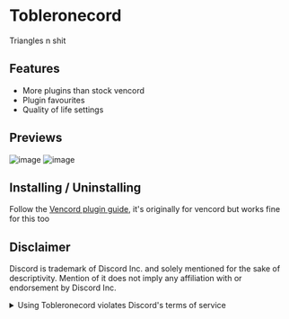 # Tobleronecord

Triangles n shit

## Features

-   More plugins than stock vencord
-   Plugin favourites
-   Quality of life settings

## Previews
![image](https://github.com/cheesesamwich/Tobleronecord/assets/149597648/154f31fb-fa4c-4709-b07f-17a0bc93e15e)
![image](https://github.com/cheesesamwich/Tobleronecord/assets/149597648/e68fdc98-5490-49d5-94cc-961e96c477d9)

## Installing / Uninstalling

Follow the [Vencord plugin guide](https://github.com/Vendicated/Vencord/blob/main/docs/1_INSTALLING.md), it's originally for vencord but works fine for this too

## Disclaimer

Discord is trademark of Discord Inc. and solely mentioned for the sake of descriptivity.
Mention of it does not imply any affiliation with or endorsement by Discord Inc.

<details>
<summary>Using Tobleronecord violates Discord's terms of service</summary>

Client modifications are against Discord’s Terms of Service.

However, Discord is pretty indifferent about them and there are no known cases of users getting banned for using client mods! So you should generally be fine as long as you don’t use any plugins that implement abusive behaviour. But no worries, all inbuilt plugins are safe to use! (i hope, oops, dont quote me on that.)

Regardless, if your account is very important to you and it getting disabled would be a disaster for you, you should probably not use any client mods, just to be safe

ALSO, People still have the right to ban you from their server for whatever reason they like, showcasing your client mods may lead to yourself being banned from that server.

</details>
